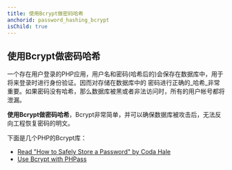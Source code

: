 ```yaml
---
title: 使用Bcrypt做密码哈希
anchorid: password_hashing_bcrypt
isChild: true
---
```


<h2 id="password_hashing_bcrypt">使用Bcrypt做密码哈希</h2>

一个存在用户登录的PHP应用，用户名和密码(哈希后的)会保存在数据库中，用于将来登录时进行身份验证。因而对存储在数据库中的
密码进行正确的_哈希_非常重要。如果密码没有哈希，那么数据库被黑或者非法访问时，所有的用户帐号都将泄漏。

**使用Bcrypt做密码哈希**，Bcrypt非常简单，并可以确保数据库被攻击后，无法反向工程恢复密码的明文。

下面是几个PHP的Bcrypt库：

* [Read "How to Safely Store a Password" by Coda Hale][3]
* [Use Bcrypt with PHPass][4]

[3]: http://codahale.com/how-to-safely-store-a-password/
[4]: http://www.openwall.com/phpass/
